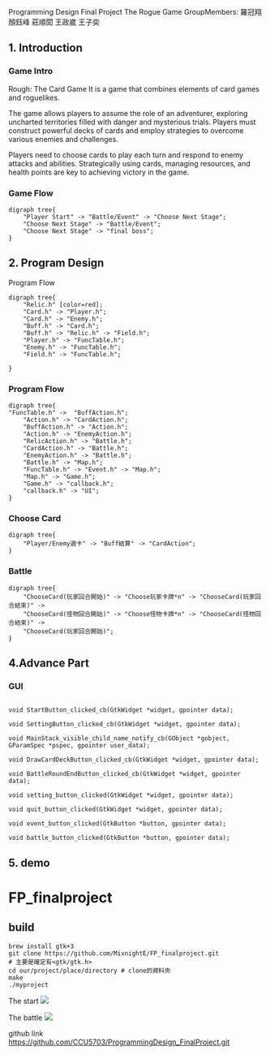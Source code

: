 Programming Design
Final Project
The Rogue Game
GroupMembers:
羅冠翔 顏鈺峰 莊順閎 王政崴 王子奕

## 1. Introduction

### Game Intro

Rough: The Card Game
It is a game that combines elements of card games and roguelikes.

The game allows players to assume the role of an adventurer, exploring uncharted territories filled with danger and mysterious trials. Players must construct powerful decks of cards and employ strategies to overcome various enemies and challenges.

Players need to choose cards to play each turn and respond to enemy attacks and abilities. Strategically using cards, managing resources, and health points are key to achieving victory in the game.

### Game Flow

```graphviz
digraph tree{
    "Player Start" -> "Battle/Event" -> "Choose Next Stage";
    "Choose Next Stage" -> "Battle/Event";
    "Choose Next Stage" -> "final boss";
}
```

## 2. Program Design

Program Flow

```graphviz
digraph tree{
    "Relic.h" [color=red];
    "Card.h" -> "Player.h";
    "Card.h" -> "Enemy.h";
    "Buff.h" -> "Card.h";
    "Buff.h" -> "Relic.h" -> "Field.h";
    "Player.h" -> "FuncTable.h";
    "Enemy.h" -> "FuncTable.h";
    "Field.h" -> "FuncTable.h";

}
```

### Program Flow

```graphviz
digraph tree{
"FuncTable.h" ->  "BuffAction.h";
    "Action.h" -> "CardAction.h";
    "BuffAction.h" -> "Action.h";
    "Action.h" -> "EnemyAction.h";
    "RelicAction.h" -> "Battle.h";
    "CardAction.h" -> "Battle.h";
    "EnemyAction.h" -> "Battle.h";
    "Battle.h" -> "Map.h";
    "FuncTable.h" -> "Event.h" -> "Map.h";
    "Map.h" -> "Game.h";
    "Game.h" -> "callback.h";
    "callback.h" -> "UI";
}
```

### Choose Card

```graphviz
digraph tree{
    "Player/Enemy選卡" -> "Buff結算" -> "CardAction";
}
```

### Battle

```graphviz
digraph tree{
    "ChooseCard(玩家回合開始)" -> "Choose玩家卡牌*n" -> "ChooseCard(玩家回合結束)" ->
    "ChooseCard(怪物回合開始)" -> "Choose怪物卡牌*n" -> "ChooseCard(怪物回合結束)" ->
    "ChooseCard(玩家回合開始)";
}

```

## 4.Advance Part

### GUI

```clike=

void StartButton_clicked_cb(GtkWidget *widget, gpointer data);

void SettingButton_clicked_cb(GtkWidget *widget, gpointer data);

void MainStack_visible_child_name_notify_cb(GObject *gobject, GParamSpec *pspec, gpointer user_data);

void DrawCardDeckButton_clicked_cb(GtkWidget *widget, gpointer data);

void BattleRoundEndButton_clicked_cb(GtkWidget *widget, gpointer data);

void setting_button_clicked(GtkWidget *widget, gpointer data);

void quit_button_clicked(GtkWidget *widget, gpointer data);

void event_button_clicked(GtkButton *button, gpointer data);

void battle_button_clicked(GtkButton *button, gpointer data);

```

## 5. demo

# FP_finalproject

## build

```bash=
brew install gtk+3
git clone https://github.com/MixnightE/FP_finalproject.git
# 主要是確定有<gtk/gtk.h>
cd our/project/place/directory # clone的資料夾
make
./myproject
```

The start
![](https://hackmd.io/_uploads/B1uNT9EP3.png)

The battle
![](https://hackmd.io/_uploads/BJaHp54wh.png)

github link
https://github.com/CCU5703/ProgrammingDesign_FinalProject.git
